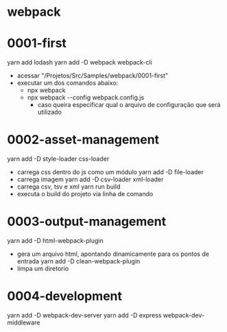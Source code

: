 # webpack

# 0001-first

yarn add lodash
yarn add -D webpack webpack-cli

- acessar "/Projetos/Src/Samples/webpack/0001-first"
- executar um dos comandos abaixo:
  - npx webpack
  - npx webpack --config webpack.config.js
    - caso queira especificar qual o arquivo de configuração que será utilizado

# 0002-asset-management

yarn add -D style-loader css-loader
  - carrega css dentro do js como um módulo
yarn add -D file-loader
  - carrega imagem
yarn add -D csv-loader xml-loader
  - carrega csv, tsv e xml
yarn run build
  - executa o build do projeto via linha de comando

# 0003-output-management

yarn add -D html-webpack-plugin
  - gera um arquivo html, apontando dinamicamente para os pontos de entrada
yarn add -D clean-webpack-plugin
  - limpa um diretorio

# 0004-development
yarn add -D webpack-dev-server
yarn add -D express webpack-dev-middleware